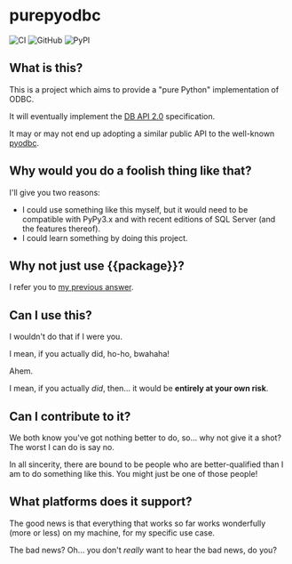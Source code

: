 # purepyodbc

![CI](https://github.com/chrisimcevoy/purepyodbc/actions/workflows/ci-ubuntu.yml/badge.svg)
![GitHub](https://img.shields.io/github/license/chrisimcevoy/purepyodbc)
![PyPI](https://img.shields.io/pypi/v/purepyodbc)

## What is this?

This is a project which aims to provide a "pure Python" implementation of ODBC.

It will eventually implement the [DB API 2.0](https://www.python.org/dev/peps/pep-0249) specification.

It may or may not end up adopting a similar public API to the well-known [pyodbc](https://github.com/mkleehammer/pyodbc).

## Why would you do a foolish thing like that?

I'll give you two reasons:

- I could use something like this myself, but it would need to be compatible with PyPy3.x and with recent editions of SQL Server (and the features thereof).
- I could learn something by doing this project.

## Why not just use {{package}}?

I refer you to [my previous answer](#Why-would-you-do-a-foolish-thing-like-that?).

## Can I use this?

I wouldn't do that if I were you. 

I mean, if you actually did, ho-ho, bwahaha! 

Ahem.

I mean, if you actually _did_, then... it would be **entirely at your own risk**.

## Can I contribute to it?

We both know you've got nothing better to do, so... why not give it a shot? The worst I can do is say no.

In all sincerity, there are bound to be people who are better-qualified than I am to do something like this. You might just be one of those people!

## What platforms does it support?

The good news is that everything that works so far works wonderfully (more or less) on my machine, for my specific use case.

The bad news? Oh... you don't _really_ want to hear the bad news, do you?
